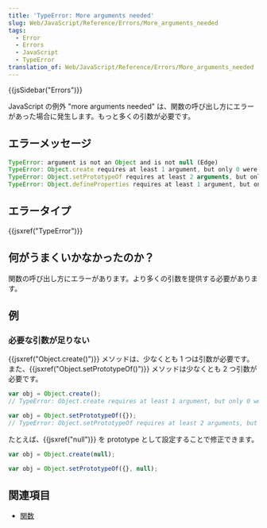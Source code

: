 ```yaml
---
title: 'TypeError: More arguments needed'
slug: Web/JavaScript/Reference/Errors/More_arguments_needed
tags:
  - Error
  - Errors
  - JavaScript
  - TypeError
translation_of: Web/JavaScript/Reference/Errors/More_arguments_needed
---
```

{{jsSidebar("Errors")}}

JavaScript の例外 "more arguments needed" は、関数の呼び出し方にエラーがあった場合に発生します。もっと多くの引数が必要です。

## エラーメッセージ

```js
TypeError: argument is not an Object and is not null (Edge)
TypeError: Object.create requires at least 1 argument, but only 0 were passed
TypeError: Object.setPrototypeOf requires at least 2 arguments, but only 0 were passed
TypeError: Object.defineProperties requires at least 1 argument, but only 0 were passed
```

## エラータイプ

{{jsxref("TypeError")}}

## 何がうまくいかなかったのか？

関数の呼び出し方にエラーがあります。より多くの引数を提供する必要があります。

## 例

### 必要な引数が足りない

{{jsxref("Object.create()")}} メソッドは、少なくとも 1 つは引数が必要です。また、{{jsxref("Object.setPrototypeOf()")}} メソッドは少なくとも 2 つ引数が必要です。

```js example-bad
var obj = Object.create();
// TypeError: Object.create requires at least 1 argument, but only 0 were passed

var obj = Object.setPrototypeOf({});
// TypeError: Object.setPrototypeOf requires at least 2 arguments, but only 1 were passed
```

たとえば、{{jsxref("null")}} を prototype として設定することで修正できます。

```js example-good
var obj = Object.create(null);

var obj = Object.setPrototypeOf({}, null);
```

## 関連項目

- [関数](/ja/docs/Web/JavaScript/Guide/Functions)
